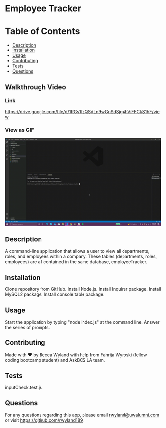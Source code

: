 # Employee Tracker

  # Table of Contents
  * [Description](#description)
  * [Installation](#installation)
  * [Usage](#usage)
  * [Contributing](#contributing)
  * [Tests](#tests)
  * [Questions](#Questions)
 
  ## Walkthrough Video
  ### Link
  https://drive.google.com/file/d/1RGs1fzQSdLn9wGnSdSjg4hViFFCkS1hF/view

  ### View as GIF
  ![Walkthrough](./assets/walkthrough.gif)

  ## Description
  A command-line application that allows a user to view all departments, roles, and employees within a company. These tables (departments, roles, employees) are all contained in the same database, employeeTracker.

  ## Installation
  Clone repository from GitHub. Install Node.js. Install Inquirer package. Install MySQL2 package. Install console.table package.

  ## Usage
  Start the application by typing "node index.js" at the command line. Answer the series of prompts.

  ## Contributing
  Made with ❤️ by Becca Wyland with help from Fahrija Wyroski (fellow coding bootcamp student) and AskBCS LA team.

  ## Tests
  inputCheck.test.js

  ## Questions
  For any questions regarding this app, please email rwyland@uwalumni.com or visit https://github.com/rwyland189.